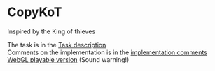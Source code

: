 # CopyKoT 
Inspired by the King of thieves

The task is in the [Task description](Docs/task_description.md)  
Comments on the implementation is in the [implementation comments](Docs/implementation_comments.md)
[WebGL playable version](https://kkostenkov.github.io/CopyKoT-game-test/Docs/index.html) (Sound warning!)